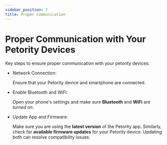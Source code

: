```yaml
---
sidebar_position: 7
title: Proper Communication
---
```


# Proper Communication with Your Petority Devices
 Key steps to ensure proper communication with your petority devices:

+ Network Connection: 

	 Ensure that your Petority device and smartphone are connected.
+ Enable Bluetooth and WiFi: 

	Open your phone's settings and make sure **Bluetooth** and **WiFi** are *turned on*. 
+ Update App and Firmware: 

	Make sure you are using the **latest version** of the Petority app. Similarly, check for **available firmware updates** for your Petority device. Updating both can resolve compatibility issues.
